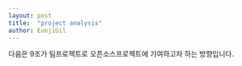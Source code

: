```yaml
---
layout: post 
title:  "project analysis"
author: EunjiGil
---
```

다음은 9조가 팀프로젝트로 오픈소스프로젝트에 기여하고자 하는 방향입니다.  

